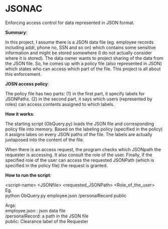 JSONAC
======
Enforcing access control for data represented in JSON format.

**Summary**:

In this project, I assume there is a JSON data file (eg. employee records including addr, phone no, SSN and so on) which contains some sensitive information and  might be stored somewhere (I do not actually consider where it is stored). The data owner wants to project sharing of the data from the JSON file. So, he comes up with a policy file (also represented in JSON) which states who can access which part of the file. This project is all about this enforcement.

**JOSN access policy**:

The policy file has two parts: (1) in the first part, it specify labels for  JSONPaths. (2) in the second part, it  says which users (represented by roles) can access contents assigned to which labels. 

**How it works**:

The starting script (ObQuery.py) loads the JSON file and corresponding policy file into memory. Based on the labeling policy (specified in the policy) it assigns labes on every JSON paths of the file. The labels are actually juxtaposed into the content of the file. 

When there is an access request, the program checks which JSONpath the requester is accessing. It also consult the role of the user. Finally, if the specified role of the user can access the requested JSONPath (which is specified in the policy file) the request is granted.

**How to run the script**:

&lt;script-name&gt; &lt;JSONfile&gt; &lt;requested_JSONPath&gt; &lt;Role_of_the_user&gt;  
Eg.  
python ObQuery.py employee.json /personalRecord public  



Args:  
	employee.json : json data file  
	/personalRecord: a path in the JSON file  
	public: Clearance label of the Requester  

